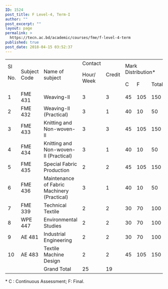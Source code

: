 ```yaml
---
ID: 1524
post_title: F Level-4, Term-I
author: ""
post_excerpt: ""
layout: page
permalink: >
  https://tecn.ac.bd/academic/courses/fme/f-level-4-term
published: true
post_date: 2018-04-15 03:52:37
---
```

<table width="636">
<tbody>
<tr>
<td rowspan="2" width="34">Sl

No.</td>
<td rowspan="2" width="88">Subject Code</td>
<td rowspan="2" width="229">Name of subject</td>
<td rowspan="2" width="57">Contact

Hour/ Week</td>
<td rowspan="2" width="57">Credit</td>
<td colspan="3" width="171">Mark Distribution*</td>
</tr>
<tr>
<td width="56">C</td>
<td width="57">F</td>
<td width="57">Total</td>
</tr>
<tr>
<td width="34">1</td>
<td width="88">FME 431</td>
<td width="229">Weaving-Il</td>
<td width="57">3</td>
<td width="57">3</td>
<td width="56">45</td>
<td width="57">105</td>
<td width="57">150</td>
</tr>
<tr>
<td width="34">2</td>
<td width="88">FME 432</td>
<td width="229">Weaving-Il (Practical)</td>
<td width="57">3</td>
<td width="57">1</td>
<td width="56">40</td>
<td width="57">10</td>
<td width="57">50</td>
</tr>
<tr>
<td width="34">3</td>
<td width="88">FME 433</td>
<td width="229">Knitting and Non-woven-Il</td>
<td width="57">3</td>
<td width="57">3</td>
<td width="56">45</td>
<td width="57">105</td>
<td width="57">150</td>
</tr>
<tr>
<td width="34">4</td>
<td width="88">FME 434</td>
<td width="229">Knitting and Non-woven-Il (Practical)</td>
<td width="57">3</td>
<td width="57">1</td>
<td width="56">40</td>
<td width="57">10</td>
<td width="57">50</td>
</tr>
<tr>
<td width="34">5</td>
<td width="88">FME 435</td>
<td width="229">Special Fabric Production</td>
<td width="57">2</td>
<td width="57">2</td>
<td width="56">45</td>
<td width="57">105</td>
<td width="57">150</td>
</tr>
<tr>
<td width="34">6</td>
<td width="88">FME 436</td>
<td width="229">Maintenance of Fabric Machinery (Practical)</td>
<td width="57">3</td>
<td width="57">1</td>
<td width="56">40</td>
<td width="57">10</td>
<td width="57">50</td>
</tr>
<tr>
<td width="34">7</td>
<td width="88">FME 339</td>
<td width="229">Technical Textile</td>
<td width="57">2</td>
<td width="57">2</td>
<td width="56">30</td>
<td width="57">70</td>
<td width="57">100</td>
</tr>
<tr>
<td width="34">8</td>
<td width="88">WPE 447</td>
<td width="229">Environmental Studies</td>
<td width="57">2</td>
<td width="57">2</td>
<td width="56">30</td>
<td width="57">70</td>
<td width="57">100</td>
</tr>
<tr>
<td width="34">9</td>
<td width="88">AE 481</td>
<td width="229">Industrial Engineering</td>
<td width="57">2</td>
<td width="57">2</td>
<td width="56">30</td>
<td width="57">70</td>
<td width="57">100</td>
</tr>
<tr>
<td width="34">10</td>
<td width="88">AE 483</td>
<td width="229">Textile Machine Design</td>
<td width="57">2</td>
<td width="57">2</td>
<td width="56">45</td>
<td width="57">105</td>
<td width="57">150</td>
</tr>
<tr>
<td width="34"></td>
<td width="88"></td>
<td width="229">Grand Total</td>
<td width="57">25</td>
<td width="57">19</td>
<td width="56"></td>
<td width="57"></td>
<td width="57"></td>
</tr>
</tbody>
</table>
* C : Continuous Assessment; F: Final.